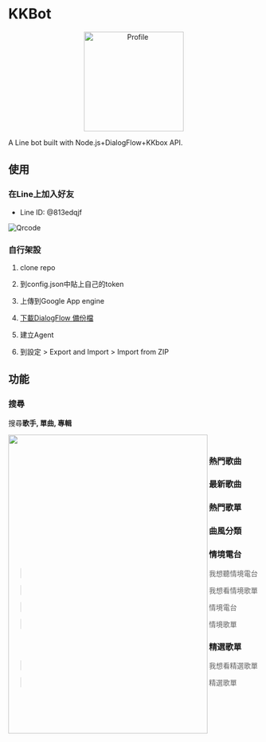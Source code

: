 # KKBot

<p align="center">
  <img src="https://i.imgur.com/TEqgXHq.png" alt="Profile" width="200" height="200"/>
</p>
A Line bot built with Node.js+DialogFlow+KKbox API.

## 使用

### 在Line上加入好友

- Line ID: @813edqjf

![Qrcode](https://i.imgur.com/ZI7wQn6.png)

### 自行架設

1. clone repo

2. 到config.json中貼上自己的token

3. 上傳到Google App engine

4. [下載DialogFlow 備份檔](https://drive.google.com/file/d/1yhbE2of7iacueseekWKl0-FqX6Lv2kTR/view?usp=sharing)

5. 建立Agent

6. 到設定 > Export and Import > Import from ZIP

## 功能

### 搜尋

搜尋**歌手, 單曲, 專輯**

<img src="https://i.imgur.com/GtvsAT4.png" align="left" height="600" width="400"><br>

### 熱門歌曲

### 最新歌曲

### 熱門歌單

### 曲風分類

### 情境電台

> 我想聽情境電台

> 我想看情境歌單

> 情境電台

> 情境歌單

### 精選歌單

> 我想看精選歌單

> 精選歌單

